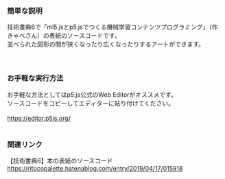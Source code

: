 ### 簡単な説明
技術書典6で「ml5.jsとp5.jsでつくる機械学習コンテンツプログラミング」（作 きゃべさん）の表紙のソースコードです。<br />
並べられた図形の間が狭くなったり広くなったりするアートができます。<br />
<br />
<br />
### お手軽な実行方法
お手軽な方法としてはp5.js公式のWeb Editorがオススメです。<br />
ソースコードをコピーしてエディターに貼り付けてください。<br />
<br />
https://editor.p5js.org/
<br />
<br />
### 関連リンク
【技術書典6】本の表紙のソースコード<br />
https://ritocopalette.hatenablog.com/entry/2019/04/17/015918
